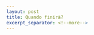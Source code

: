 ```yaml
---
layout: post
title: Quando finirà?
excerpt_separator: <!--more-->
---
```


<script type="text/javascript" src="http://cdn.mathjax.org/mathjax/latest/MathJax.js?config=TeX-AMS-MML_HTMLorMML"></script>
<script>

Nel tentativo di capire qualcosa di più di dell'epidemia in Lombardia -  e anche per ammazzare la noia - ho provato ad analizzarne l'andamento nelle province più colpite: Bergamo, Brescia e Lodi.
<!--more-->

Ho utilizzato una [Logistica Generalizzata](https://en.wikipedia.org/wiki/Generalised_logistic_function) per modellare l'andamento del numero di contagi rispetto al tempo, in modo da avere una previsione di come l'epidemia si evolverà.  

In una prima fase si avrà una crescita esponenziale; questa fase non può, però, durare in eterno, in quanto il numero di possibili contagiati non può ovviamente superare l'intera popolazione. Dopo questa prima fase si avrà quindi un rallentamento della crescita. Questo rallentamento può essere dovuto a diversi fattori, come, ad esempio, all'introduzione di misure atte a limitare i contatti tra la popolazione o a una riduzione della popolazione più suscettibile alla malattia (per evidenti, tristi, motivi). 

I parametri della logistica sono stati ottenuti cercando di minimizzare la differenza tra il modello e i dati finora raccolti (divisi per provincia), usando l'algoritmo [Levenberg–Marquardt](https://en.wikipedia.org/wiki/Levenberg%E2%80%93Marquardt_algorithm). 

Esistono diverse parametrizzazioni della Logistica Generalizzata. Quella usata è: $$ y(t) = A + \frac{K-A}{(C+Qe^{-B(t-M)})^\frac{1}{ \nu }} $$, dove $$ t $$ è il tempo, $$ y(t) $$ il numero di contagiati e $$ A, K, C, Q, B, M e \nu$$ i parametri da stimare. Il risultato è il seguente.

[![Bergamo]({{ site.baseurl }}/images/bergamo_sigmoid.png)]({{ site.baseurl }}/images/Bergamo_sigmoid.png)
[![Brescia]({{ site.baseurl }}/images/brescia_sigmoid.png)]({{ site.baseurl }}/images/Brescia_sigmoid.png)

Come si può notare, sia nel caso di Bergamo che nel caso di Brescia, dovremmo trovarci all'incirca nel momento in cui il totale dei contagiati dovrebbe iniziare a crescere più lentamente. Questo non vuol dire che il numero di nuovi contagiati crollerà drasticamente nei prossimi giorni, ma che, progressivamente, si dovrebbe assistere a un rallentamento della crescita, fino a un suo arrestarsi.

[![Lodi]({{ site.baseurl }}/images/lodi_sigmoid.png)]({{ site.baseurl }}/images/Lodi_sigmoid.png)

Il caso di Lodi è diverso. Fin da subito sono state prese delle drastiche misure per isolare i focolai di COVID-19. Per questo motivo il numero di contagiati è cresciuto linearmente anziché esponenzialmente. Nella figura viene mostrata una retta, ma, ovviamente, anche nel caso di Lodi la crescita si arresterà. L'algoritmo di ottimizzazione, però, non lo sa e, dato che non c'è ancora segno del rallentamento nei dati, ha preferito interpolare il tutto con una retta. Purtroppo, con i dati che abbiamo, non si può prevedere quando questo rallentamento avrà luogo.

I grafici sono stati generati a partire dai dati forniti dalla [Protezione Civile](https://github.com/pcm-dpc/COVID-19) sotto licenza [CC-BY-4.0](https://creativecommons.org/licenses/by/4.0/deed.en)

[![GitHub license](https://img.shields.io/badge/License-Creative%20Commons%20Attribution%204.0%20International-blue)](https://github.com/pcm-dpc/COVID-19/blob/master/LICENSE)
